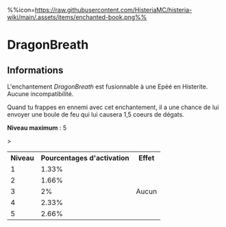 %%icon=https://raw.githubusercontent.com/HisteriaMC/histeria-wiki/main/.assets/items/enchanted-book.png%%
# DragonBreath

## Informations 
L'enchantement *DragonBreath* est fusionnable à une Epéé en Histerite. Aucune incompatibilité.


Quand tu frappes en ennemi avec cet enchantement, il a une chance de lui envoyer une boule de feu qui lui causera 1,5 coeurs de dégats.


**Niveau maximum** : 5

 <table>
  <tr>
    <th>Niveau</th>
    <th>Pourcentages d'activation</th>>
    <th>Effet</th>
  </tr>
  <tr>
    <td>1</td>
    <td>1.33%</td>
    <td rowspan="5">Aucun</td>
  </tr>
  <tr>
    <td>2</td>
    <td>1.66%</td>
  </tr>
  <tr>
    <td>3</td>
    <td>2%</td>
  </tr>
  <tr>
    <td>4</td>
    <td>2.33%</td>
  </tr>
  <tr>
    <td>5</td>
    <td>2.66%</td>
   </tr>
</table>
